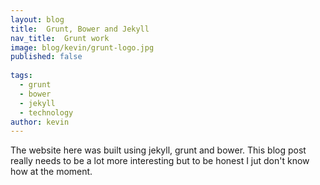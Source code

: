 ```yaml
---
layout: blog
title:  Grunt, Bower and Jekyll
nav_title:  Grunt work
image: blog/kevin/grunt-logo.jpg
published: false
  
tags:
  - grunt
  - bower
  - jekyll
  - technology
author: kevin
---
```


The website here was built using jekyll, grunt and bower. This blog post really needs to be a lot more interesting but to be honest I jut don't know how at the moment.